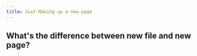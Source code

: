 ```yaml
---
title: Just Making up a new page
---
```


## What's the difference between new file and new page?
##
